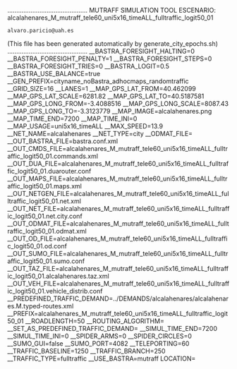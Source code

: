 .............................................
    MUTRAFF SIMULATION TOOL
    ESCENARIO: alcalahenares_M_mutraff_tele60_uni5x16_timeALL_fulltraffic_logit50_01

    alvaro.paricio@uah.es
(This file has been generated automatically by generate_city_epochs.sh)
.............................................
__BASTRA_FORESIGHT_HALTING=0
__BASTRA_FORESIGHT_PENALTY=1
__BASTRA_FORESIGHT_STEPS=0
__BASTRA_FORESIGHT_TRIES=0
__BASTRA_LOGIT=0.5
__BASTRA_USE_BALANCE=true
__GEN_PREFIX=cityname_noBastra_adhocmaps_randomtraffic
__GRID_SIZE=16
__LANES=1
__MAP_GPS_LAT_FROM=40.462099
__MAP_GPS_LAT_SCALE=6281.82
__MAP_GPS_LAT_TO=40.5187581
__MAP_GPS_LONG_FROM=-3.4088516
__MAP_GPS_LONG_SCALE=8087.43
__MAP_GPS_LONG_TO=-3.3123779
__MAP_IMAGE=alcalahenares.png
__MAP_TIME_END=7200
__MAP_TIME_INI=0
__MAP_USAGE=uni5x16_timeALL
__MAX_SPEED=13.9
__NET_NAME=alcalahenares
__NET_TYPE=city
__ODMAT_FILE=
__OUT_BASTRA_FILE=bastra.conf.xml
__OUT_CMDS_FILE=alcalahenares_M_mutraff_tele60_uni5x16_timeALL_fulltraffic_logit50_01.commands.xml
__OUT_DUA_FILE=alcalahenares_M_mutraff_tele60_uni5x16_timeALL_fulltraffic_logit50_01.duarouter.conf
__OUT_MAPS_FILE=alcalahenares_M_mutraff_tele60_uni5x16_timeALL_fulltraffic_logit50_01.maps.xml
__OUT_NETGEN_FILE=alcalahenares_M_mutraff_tele60_uni5x16_timeALL_fulltraffic_logit50_01.net.xml
__OUT_NET_FILE=alcalahenares_M_mutraff_tele60_uni5x16_timeALL_fulltraffic_logit50_01.net.city.conf
__OUT_ODMAT_FILE=alcalahenares_M_mutraff_tele60_uni5x16_timeALL_fulltraffic_logit50_01.odmat.xml
__OUT_OD_FILE=alcalahenares_M_mutraff_tele60_uni5x16_timeALL_fulltraffic_logit50_01.od.conf
__OUT_SUMO_FILE=alcalahenares_M_mutraff_tele60_uni5x16_timeALL_fulltraffic_logit50_01.sumo.conf
__OUT_TAZ_FILE=alcalahenares_M_mutraff_tele60_uni5x16_timeALL_fulltraffic_logit50_01.alcalahenares.taz.xml
__OUT_VEH_FILE=alcalahenares_M_mutraff_tele60_uni5x16_timeALL_fulltraffic_logit50_01.vehicle_distrib.conf
__PREDEFINED_TRAFFIC_DEMAND=../DEMANDS/alcalahenares/alcalahenares.M.typed-routes.xml
__PREFIX=alcalahenares_M_mutraff_tele60_uni5x16_timeALL_fulltraffic_logit50_01
__ROADLENGTH=50
__ROUTING_ALGORITHM=
__SET_AS_PREDEFINED_TRAFFIC_DEMAND=
__SIMUL_TIME_END=7200
__SIMUL_TIME_INI=0
__SPIDER_ARMS=0
__SPIDER_CIRCLES=0
__SUMO_GUI=false
__SUMO_PORT=4082
__TELEPORTING=60
__TRAFFIC_BASELINE=1250
__TRAFFIC_BRANCH=250
__TRAFFIC_TYPE=fulltraffic
__USE_BASTRA=mutraff
LOCATION=    <location netOffset="-465343.12,-4479111.07" convBoundary="0.00,0.00,8087.43,6281.82" origBoundary="-3.408842,40.462103,-3.312420,40.518754" projParameter="+proj=utm +zone=30 +ellps=WGS84 +datum=WGS84 +units=m +no_defs"/>
